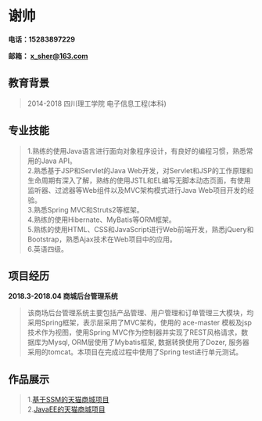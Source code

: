 
# 谢帅
**电话：15283897229**

**邮箱： x_sher@163.com**

## 教育背景
> 2014-2018 四川理工学院 电子信息工程(本科)

## 专业技能
> 1.熟练的使用Java语言进行面向对象程序设计，有良好的编程习惯，熟悉常用的Java API。  
>2.熟悉基于JSP和Servlet的Java Web开发，对Servlet和JSP的工作原理和生命周期有深入了解，熟练的使用JSTL和EL编写无脚本动态页面，有使用监听器、过滤器等Web组件以及MVC架构模式进行Java Web项目开发的经验。  
>3.熟悉Spring MVC和Struts2等框架。  
>4.熟练的使用Hibernate、MyBatis等ORM框架。  
>5.熟练的使用HTML、CSS和JavaScript进行Web前端开发，熟悉jQuery和Bootstrap，熟悉Ajax技术在Web项目中的应用。  
>6.英语四级。

## 项目经历
**2018.3-2018.04	商城后台管理系统**  
> 该商场后台管理系统主要包括产品管理、用户管理和订单管理三大模块，均采用Spring框架，表示层采用了MVC架构，使用的 ace-master 模板及jsp技术作为视图，使用Spring MVC作为控制器并实现了REST风格请求，数据库为Mysql, ORM层使用了Mybatis框架, 数据转换使用了Dozer, 服务器采用的tomcat。本项目在完成过程中使用了Spring test进行单元测试。 

## 作品展示
> 1.[基于SSM的天猫商城项目](https://github.com/praylove/Tmall-ssm)  
> 2.[JavaEE的天猫商城项目](https://github.com/praylove/tmall-Javaee)
